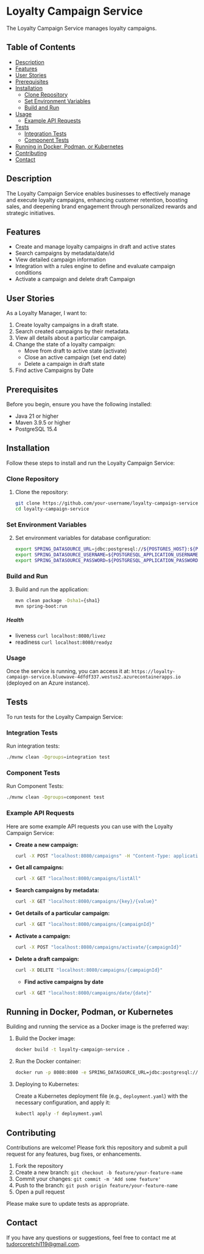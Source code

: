 # Loyalty Campaign Service

The Loyalty Campaign Service manages loyalty campaigns.

## Table of Contents

- [Description](#description)
- [Features](#features)
- [User Stories](#user-stories)
- [Prerequisites](#prerequisites)
- [Installation](#installation)
  - [Clone Repository](#clone-repository)
  - [Set Environment Variables](#set-environment-variables)
  - [Build and Run](#build-and-run)
- [Usage](#usage)
  - [Example API Requests](#example-api-requests)
- [Tests](#tests)
  - [Integration Tests](#integration-tests)
  - [Component Tests](#component-tests)
- [Running in Docker, Podman, or Kubernetes](#running-in-docker-podman-or-kubernetes)
- [Contributing](#contributing)
- [Contact](#contact)

## Description

The Loyalty Campaign Service enables businesses to effectively manage and execute loyalty campaigns, enhancing customer retention, boosting sales, and deepening brand engagement through personalized rewards and strategic initiatives.
## Features

- Create and manage loyalty campaigns in draft and active states
- Search campaigns by metadata/date/id
- View detailed campaign information
- Integration with a rules engine to define and evaluate campaign conditions
- Activate a campaign and delete draft Campaign

## User Stories

As a Loyalty Manager, I want to:
1. Create loyalty campaigns in a draft state.
2. Search created campaigns by their metadata.
3. View all details about a particular campaign.
4. Change the state of a loyalty campaign:
    - Move from draft to active state (activate)
    - Close an active campaign (set end date)
    - Delete a campaign in draft state
5. Find active Campaigns by Date

## Prerequisites

Before you begin, ensure you have the following installed:

- Java 21 or higher
- Maven 3.9.5 or higher
- PostgreSQL 15.4

## Installation

Follow these steps to install and run the Loyalty Campaign Service:

### Clone Repository

1. Clone the repository:

    ```bash
    git clone https://github.com/your-username/loyalty-campaign-service.git
    cd loyalty-campaign-service
    ```

### Set Environment Variables

2. Set environment variables for database configuration:

    ```bash
    export SPRING_DATASOURCE_URL=jdbc:postgresql://${POSTGRES_HOST}:${POSTGRES_PORT}/${POSTGRES_DATABASE}
    export SPRING_DATASOURCE_USERNAME=${POSTGRESQL_APPLICATION_USERNAME}
    export SPRING_DATASOURCE_PASSWORD=${POSTGRESQL_APPLICATION_PASSWORD}
    ```

### Build and Run

3. Build and run the application:

    ```bash
    mvn clean package -Dsha1={sha1}
    mvn spring-boot:run
    ```
 ##### Health

* liveness `curl localhost:8080/livez`
* readiness `curl localhost:8080/readyz`
  
### Usage

Once the service is running, you can access it at: `https://loyalty-campaign-service.bluewave-4dfdf337.westus2.azurecontainerapps.io` (deployed on an Azure instance).

## Tests

To run tests for the Loyalty Campaign Service:

### Integration Tests

Run integration tests:

```bash
./mvnw clean -Dgroups=integration test
```
### Component Tests
Run Component Tests:

```bash
./mvnw clean -Dgroups=component test
```

### Example API Requests

Here are some example API requests you can use with the Loyalty Campaign Service:

- **Create a new campaign:**

    ```bash
    curl -X POST "localhost:8080/campaigns" -H "Content-Type: application/json" -d {campaign(json)}
    ```

- **Get all campaigns:**

    ```bash
    curl -X GET "localhost:8080/campaigns/listAll"
    ```

- **Search campaigns by metadata:**

    ```bash
    curl -X GET "localhost:8080/campaigns/{key}/{value}"
    ```

- **Get details of a particular campaign:**

    ```bash
    curl -X GET "localhost:8080/campaigns/{campaignId}"
    ```

- **Activate a campaign:**

    ```bash
    curl -X POST "localhost:8080/campaigns/activate/{campaignId}"
    ```

- **Delete a draft campaign:**

    ```bash
    curl -X DELETE "localhost:8080/campaigns/{campaignId}"
    ```

    - **Find active campaigns by date**

    ```bash
    curl -X GET "localhost:8080/campaigns/date/{date}"
    ```

## Running in Docker, Podman, or Kubernetes

Building and running the service as a Docker image is the preferred way:

1. Build the Docker image:

    ```bash
    docker build -t loyalty-campaign-service .
    ```

2. Run the Docker container:

    ```bash
    docker run -p 8080:8080 -e SPRING_DATASOURCE_URL=jdbc:postgresql://${POSTGRES_HOST}:${POSTGRES_PORT}/${POSTGRES_DATABASE} -e SPRING_DATASOURCE_USERNAME=${POSTGRESQL_APPLICATION_USERNAME} -e SPRING_DATASOURCE_PASSWORD=${POSTGRESQL_APPLICATION_PASSWORD} loyalty-campaign-service
    ```

3. Deploying to Kubernetes:

    Create a Kubernetes deployment file (e.g., `deployment.yaml`) with the necessary configuration, and apply it:

    ```bash
    kubectl apply -f deployment.yaml
    ```

## Contributing

Contributions are welcome! Please fork this repository and submit a pull request for any features, bug fixes, or enhancements.

1. Fork the repository
2. Create a new branch: `git checkout -b feature/your-feature-name`
3. Commit your changes: `git commit -m 'Add some feature'`
4. Push to the branch: `git push origin feature/your-feature-name`
5. Open a pull request

Please make sure to update tests as appropriate.


## Contact

If you have any questions or suggestions, feel free to contact me at [tudorcoretchi119@gmail.com](mailto:tudorcoretchi119@gmail.com).
